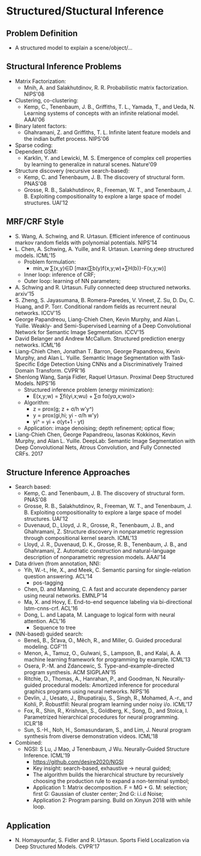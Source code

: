 # Structured/Stuctural Inference

## Problem Definition
- A structured model to explain a scene/object/...

## Structural Inference Problems
- Matrix Factorization:
	- Mnih, A. and Salakhutdinov, R. R. Probabilistic matrix factorization. NIPS'08
- Clustering, co-clustering:
	- Kemp, C., Tenenbaum, J. B., Griffiths, T. L., Yamada, T., and Ueda, N. Learning systems of concepts with an infinite relational model. AAAI'06
- Binary latent factors:
	- Ghahramani, Z. and Griffiths, T. L. Infinite latent feature models and the indian buffet process. NIPS'06
- Sparse coding:
- Dependent GSM:
	- Karklin, Y. and Lewicki, M. S. Emergence of complex cell properties by learning to generalize in natural scenes. Nature'09
- Structure discovery (recursive search-based):
	- Kemp, C. and Tenenbaum, J. B. The discovery of structural form. PNAS'08
	- Grosse, R. B., Salakhutdinov, R., Freeman, W. T., and Tenenbaum, J. B. Exploiting compositionality to explore a large space of model structures. UAI'12

## MRF/CRF Style
- S. Wang, A. Schwing, and R. Urtasun. Efficient inference of continuous markov random fields with polynomial potentials. NIPS'14
- L. Chen, A. Schwing, A. Yuille, and R. Urtasun. Learning deep structured models. ICML'15
	- Problem formulation:
		- min_w ∑(x,y)∈D [max{∑b(y)f(x,y;w)+∑H(b)}-F(x,y;w)]
	- Inner loop: inference of CRF;
	- Outer loop: learning of NN parameters;
- A. Schwing and R. Urtasun. Fully connected deep structured networks. arxiv'15
- S. Zheng, S. Jayasumana, B. Romera-Paredes, V. Vineet, Z. Su, D. Du, C. Huang, and P. Torr. Conditional random fields as recurrent neural networks. ICCV'15
- George Papandreou, Liang-Chieh Chen, Kevin Murphy, and Alan L. Yuille. Weakly- and Semi-Supervised Learning of a Deep Convolutional Network for Semantic Image Segmentation. ICCV'15
- David Belanger and Andrew McCallum. Structured prediction energy networks. ICML'16
- Liang-Chieh Chen, Jonathan T. Barron, George Papandreou, Kevin Murphy, and Alan L. Yuille. Semantic Image Segmentation with Task-Specific Edge Detection Using CNNs and a Discriminatively Trained Domain Transform. CVPR'16
- Shenlong Wang, Sanja Fidler, Raquel Urtasun. Proximal Deep Structured Models. NIPS'16
	- Structured inference problem (energy minimization):
		- E(x,y;w) = ∑fi(yi,x;wu) + ∑α fα(yα,x;wα)>
	- Algorithm:
		- z = prox(g; z + σ/h w'y^)
		- y = prox(gi,hi; yi - σ/h w'y)
		- yi^ = yi + σ(yt+1 - yt)
	- Application: image denoising; depth refinement; optical flow;
- Liang-Chieh Chen, George Papandreou, Iasonas Kokkinos, Kevin Murphy, and Alan L. Yuille. DeepLab: Semantic Image Segmentation with Deep Convolutional Nets, Atrous Convolution,
and Fully Connected CRFs. 2017

## Structure Inference Approaches
- Search based:
	- Kemp, C. and Tenenbaum, J. B. The discovery of structural form. PNAS'08
	- Grosse, R. B., Salakhutdinov, R., Freeman, W. T., and Tenenbaum, J. B. Exploiting compositionality to explore a large space of model structures. UAI'12
	- Duvenaud, D., Lloyd, J. R., Grosse, R., Tenenbaum, J. B., and Ghahramani, Z. Structure discovery in nonparametric regression through compositional kernel search. ICML'13
	- Lloyd, J. R., Duvenaud, D. K., Grosse, R. B., Tenenbaum, J. B., and Ghahramani, Z. Automatic construction and natural-language description of nonparametric regression models. AAAI'14
- Data driven (from annotation, NN):
	- Yih, W.-t., He, X., and Meek, C. Semantic parsing for single-relation question answering. ACL'14
		- pos-tagging
	- Chen, D. and Manning, C. A fast and accurate dependency parser using neural networks. EMNLP'14
	- Ma, X. and Hovy, E. End-to-end sequence labeling via bi-directional lstm-cnns-crf. ACL'16
	- Dong, L. and Lapata, M. Language to logical form with neural attention. ACL'16
		- Sequence to tree
- (NN-based) guided search:
	- Beneš, B., Št’ava, O., Měch, R., and Miller, G. Guided procedural modeling. CGF'11
	- Menon, A., Tamuz, O., Gulwani, S., Lampson, B., and Kalai, A. A machine learning framework for programming by example. ICML'13
	- Osera, P.-M. and Zdancewic, S. Type-and-example-directed program synthesis. ACM SIGPLAN'15
	- Ritchie, D., Thomas, A., Hanrahan, P., and Goodman, N. Neurally-guided procedural models: Amortized inference for procedural graphics programs using neural networks. NIPS'16
	- Devlin, J., Uesato, J., Bhupatiraju, S., Singh, R., Mohamed, A.-r., and Kohli, P. Robustfill: Neural program learning under noisy i/o. ICML'17
	- Fox, R., Shin, R., Krishnan, S., Goldberg, K., Song, D., and Stoica, I. Parametrized hierarchical procedures for neural programming. ICLR'18
	- Sun, S.-H., Noh, H., Somasundaram, S., and Lim, J. Neural program synthesis from diverse demonstration videos. ICML'18
- Combined:
	- NGSI: S Lu, J Mao, J Tenenbaum, J Wu. Neurally-Guided Structure Inference. ICML'19
		- https://github.com/desire2020/NGSI
		- Key insight: search-based, exhaustive -> neural guided;
		- The algorithm builds the hierarchical structure by recursively choosing the production rule to expand a non-terminal symbol;
		- Application 1: Matrix decomposition. F = MG + G. M: selection; first G: Gaussian of cluster center; 2nd G: i.i.d Noise;
		- Application 2: Program parsing. Build on Xinyun 2018 with while loop.

## Application
- N. Homayounfar, S. Fidler and R. Urtasun. Sports Field Localization via Deep Structured Models. CVPR'17